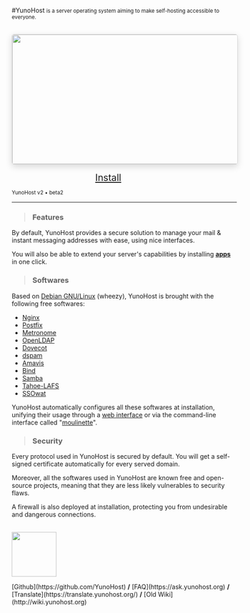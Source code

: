 #YunoHost <small>is a server operating system aiming to make self-hosting accessible to everyone.</small>

<br>

<div style="width: 100%; height: 290px; overflow: hidden;
border-radius: 5px; border: 1px solid rgba(0,0,0,0.15); box-shadow: 0 5px 15px rgba(0,0,0,0.15);">
<img style="width: 100%; min-width: 580px;" src="http://pix.toile-libre.org/upload/original/1388434791.jpg">
</div>

<br>

<div class="text-center" style="width: 23%; min-width: 130px; margin: 0 auto;">
<a class="btn btn-primary btn-lg btn-block"  style="font-size: 1.5em" href="#/install">Install</a>
</div>
<p class="text-muted text-center"><small>YunoHost v2 • beta2</small></p>
</div>

<hr>

### <blockquote>Features</blockquote>

By default, YunoHost provides a secure solution to manage your mail & instant messaging addresses with ease, using nice interfaces. 

You will also be able to extend your server's capabilities by installing [**apps**](#/apps) in one click.

### <blockquote>Softwares</blockquote>

Based on [Debian GNU/Linux](http://www.debian.org/index.en.html) (wheezy), YunoHost is brought with the following free softwares:
* [Nginx](http://nginx.org/)
* [Postfix](http://www.postfix.org/)
* [Metronome](http://www.lightwitch.org/metronome)
* [OpenLDAP](http://www.openldap.org/)
* [Dovecot](http://www.dovecot.org/)
* [dspam](http://nuclearelephant.com/)
* [Amavis](http://amavis.org/)
* [Bind](https://www.isc.org/downloads/bind/)
* [Samba](http://www.samba.org/)
* [Tahoe-LAFS](https://tahoe-lafs.org/trac/tahoe-lafs)
* [SSOwat](https://github.com/Kloadut/SSOwat)

YunoHost automatically configures all these softwares at installation, unifying their usage through a [web interface](#/admin) or via the command-line interface called "[moulinette](#/moulinette)".

### <blockquote>Security</blockquote>

Every protocol used in YunoHost is secured by default. You will get a self-signed certificate automatically for every served domain.

Moreover, all the softwares used in YunoHost are known free and open-source projects, meaning that they are less likely vulnerables to security flaws.

A firewall is also deployed at installation, protecting you from undesirable and dangerous connections.


<br>
<div class="text-center"><img style="width: 100px" src="http://pix.toile-libre.org/upload/original/1386012810.png" />
<p>[Github](https://github.com/YunoHost) <b>/</b> [FAQ](https://ask.yunohost.org) <b>/</b> [Translate](https://translate.yunohost.org/) <b>/</b> [Old Wiki](http://wiki.yunohost.org) </p>
</div>

<script type="text/javascript">
    jQuery.ajaxSetup({cache: true});
    jQuery.getScript("https://doc.yunohost.org/jappix-en.js", function() {
      MINI_GROUPCHATS = ["support@conference.yunohost.org"];
      HOST_ANONYMOUS = "yunohost.org";
      HOST_MUC = "conference.yunohost.org";
      HOST_BOSH = "https://yunohost.org/http-bind/";
      HOST_BOSH_MINI = "https://yunohost.org/http-bind/";
      LOCK_HOST = 'on';
      MINI_ANIMATE = true;
      MINI_ANONYMOUS = true;
      launchMini(false, true, 'yunohost.org');
    });
    $("#edit").hide();
</script>
